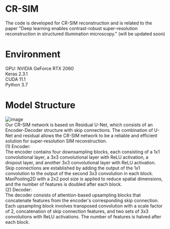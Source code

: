 # CR-SIM
The code is developed for CR-SIM reconstruction and is related to the paper "Deep learning enables contrast-robust super-resolution reconstruction in structured illumination microscopy." (will be updated soon)

# Environment
GPU: NVIDIA GeForce RTX 2060 <br>
Keras 2.3.1 <br>
CUDA 11.1 <br>
Python 3.7 <br>

# Model Structure
![image](https://github.com/WenjieLab/Contrast-robust-SIM-reconstruction/assets/52398597/cb8c0d18-b10d-40b4-8dc7-dc9ad3510fa2) <br>
Our CR-SIM network is based on Residual U-Net, which consists of an Encoder-Decoder structure with skip connections. The combination of U-Net and residual allows the CR-SIM network to be a reliable and efficient solution for super-resolution SIM reconstruction. <br>
(1)	Encoder:<br>
The encoder contains four downsampling blocks, each consisting of a 1x1 convolutional layer, a 3x3 convolutional layer with ReLU activation, a dropout layer, and another 3x3 convolutional layer with ReLU activation. Skip connections are established by adding the output of the 1x1 convolution to the output of the second 3x3 convolution in each block. MaxPooling2D with a 2x2 pool size is applied to reduce spatial dimensions, and the number of features is doubled after each block.<br>
(2)	Decoder:<br>
The decoder consists of attention-based upsampling blocks that concatenate features from the encoder's corresponding skip connection. Each upsampling block involves transposed convolution with a scale factor of 2, concatenation of skip connection features, and two sets of 3x3 convolutions with ReLU activations. The number of features is halved after each block.<br>
